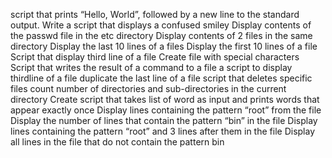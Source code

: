 script that prints “Hello, World”, followed by a new line to the standard output.
Write a script that displays a confused smiley
Display contents of the passwd file in the etc directory
Display contents of 2 files in the same directory
Display the last 10 lines of a files
Display the first 10 lines of a file
Script that display third line of a file
Create file with special characters
Script that writes the result of a command to a file
a script to display thirdline of a file 
duplicate the last line of a file
script that deletes specific files
count number of directories and sub-directories in the current directory
Create script that takes list of word as input and prints words that appear exactly once
Display lines containing the pattern “root” from the file
Display the number of lines that contain the pattern “bin” in the file
Display lines containing the pattern “root” and 3 lines after them in the file
Display all lines in the file that do not contain the pattern bin
